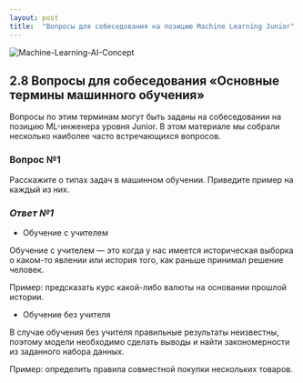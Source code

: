```yaml
---
layout: post
title:  "Вопросы для собеседования на позицию Machine Learning Junior"
---
```


![Machine-Learning-AI-Concept](https://github.com/UzunDemir/uzundemir.github.io/assets/94790150/27e8c34d-9136-4b36-b78d-d3d2ec0aaa79)

## 2.8 Вопросы для собеседования «Основные термины машинного обучения»

Вопросы по этим терминам могут быть заданы на собеседовании на позицию ML-инженера уровня Junior. В этом материале мы собрали несколько наиболее часто встречающихся вопросов. 

### Вопрос №1
Расскажите о типах задач в машинном обучении. Приведите пример на каждый из них.

### *Ответ №1*

* Обучение с учителем

Обучение с учителем — это когда у нас имеется историческая выборка о каком-то явлении или история того, как раньше принимал решение человек. 

Пример: предсказать курс какой-либо валюты на основании прошлой истории.



* Обучение без учителя

В случае обучения без учителя правильные результаты неизвестны, поэтому модели необходимо сделать выводы и найти закономерности из заданного набора данных. 

Пример: определить правила совместной покупки нескольких товаров.


